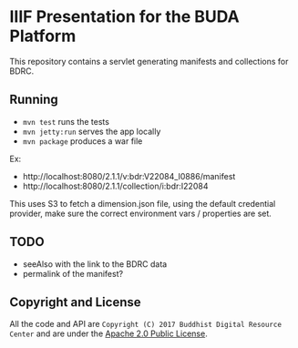 # IIIF Presentation for the BUDA Platform

This repository contains a servlet generating manifests and collections for BDRC.

## Running

- `mvn test` runs the tests
- `mvn jetty:run` serves the app locally
- `mvn package` produces a war file

Ex: 
- http://localhost:8080/2.1.1/v:bdr:V22084_I0886/manifest
- http://localhost:8080/2.1.1/collection/i:bdr:I22084

This uses S3 to fetch a dimension.json file, using the default credential provider, make sure the correct environment vars / properties are set.

## TODO

- seeAlso with the link to the BDRC data
- permalink of the manifest?

## Copyright and License

All the code and API are `Copyright (C) 2017 Buddhist Digital Resource Center` and are under the [Apache 2.0 Public License](LICENSE).
